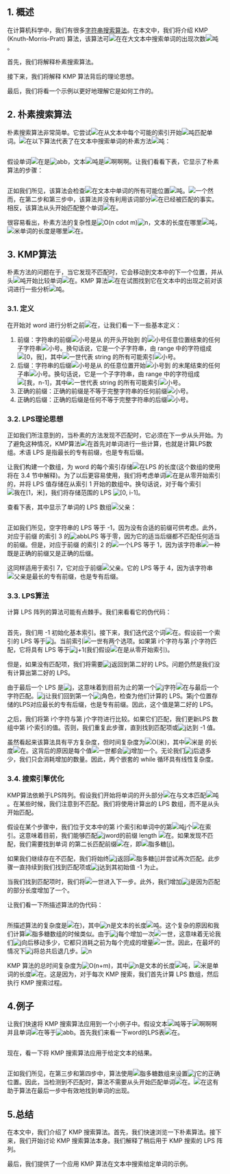 ## 1. 概述

在计算机科学中，我们有很多[字符串搜索算法](https://www.baeldung.com/java-full-text-search-algorithms)。在本文中，我们将介绍 KMP (Knuth-Morris-Pratt) 算法，该算法可![在](https://www.baeldung.com/wp-content/ql-cache/quicklatex.com-183777ab9133546b80b6f342c6ec9919_l3.svg)在大文本中搜索单词的出现次数![吨](https://www.baeldung.com/wp-content/ql-cache/quicklatex.com-7e093fd43ad2c244140c11afe4d4bdff_l3.svg)。

首先，我们将解释朴素搜索算法。

接下来，我们将解释 KMP 算法背后的理论思想。

最后，我们将看一个示例以更好地理解它是如何工作的。

## 2. 朴素搜索算法

朴素搜索算法非常简单。它尝试![在](https://www.baeldung.com/wp-content/ql-cache/quicklatex.com-183777ab9133546b80b6f342c6ec9919_l3.svg)从文本中每个可能的索引开始![吨](https://www.baeldung.com/wp-content/ql-cache/quicklatex.com-7e093fd43ad2c244140c11afe4d4bdff_l3.svg)匹配单词。![在](https://www.baeldung.com/wp-content/ql-cache/quicklatex.com-183777ab9133546b80b6f342c6ec9919_l3.svg)以下算法代表了在文本中搜索单词的朴素方法![吨](https://www.baeldung.com/wp-content/ql-cache/quicklatex.com-7e093fd43ad2c244140c11afe4d4bdff_l3.svg)：

```

```

假设单词![在](https://www.baeldung.com/wp-content/ql-cache/quicklatex.com-183777ab9133546b80b6f342c6ec9919_l3.svg)是![abb](https://www.baeldung.com/wp-content/ql-cache/quicklatex.com-31252ecd87afa9beefd4034eccb0325b_l3.svg)，文本![吨](https://www.baeldung.com/wp-content/ql-cache/quicklatex.com-7e093fd43ad2c244140c11afe4d4bdff_l3.svg)是![啊啊啊](https://www.baeldung.com/wp-content/ql-cache/quicklatex.com-5cea9ab16147f263e5e75538bbda5c1c_l3.svg)。让我们看看下表，它显示了朴素算法的步骤：

```

```

正如我们所见，该算法会检查![在](https://www.baeldung.com/wp-content/ql-cache/quicklatex.com-183777ab9133546b80b6f342c6ec9919_l3.svg)文本中单词的所有可能位置![吨](https://www.baeldung.com/wp-content/ql-cache/quicklatex.com-7e093fd43ad2c244140c11afe4d4bdff_l3.svg)。![一个](https://www.baeldung.com/wp-content/ql-cache/quicklatex.com-846b982ad05cb9d733595cd50b8fdc0b_l3.svg)然而，在第二步和第三步中，该算法并没有利用该词部分![在](https://www.baeldung.com/wp-content/ql-cache/quicklatex.com-183777ab9133546b80b6f342c6ec9919_l3.svg)已经被匹配的事实。相反，该算法从头开始匹配整个单词![在](https://www.baeldung.com/wp-content/ql-cache/quicklatex.com-183777ab9133546b80b6f342c6ec9919_l3.svg)。

很容易看出，朴素方法的复杂性是![O(n cdot m)](https://www.baeldung.com/wp-content/ql-cache/quicklatex.com-2138bb57faa26b944c66248161b8db16_l3.svg)![n](https://www.baeldung.com/wp-content/ql-cache/quicklatex.com-ec4217f4fa5fcd92a9edceba0e708cf7_l3.svg)，文本的长度在哪里![吨](https://www.baeldung.com/wp-content/ql-cache/quicklatex.com-7e093fd43ad2c244140c11afe4d4bdff_l3.svg)，![米](https://www.baeldung.com/wp-content/ql-cache/quicklatex.com-fdc40b8ad1cdad0aab9d632215459d28_l3.svg)单词的长度是哪里![在](https://www.baeldung.com/wp-content/ql-cache/quicklatex.com-183777ab9133546b80b6f342c6ec9919_l3.svg)。

## 3. KMP算法

朴素方法的问题在于，当它发现不匹配时，它会移动到文本中的下一个位置，并从头![吨](https://www.baeldung.com/wp-content/ql-cache/quicklatex.com-7e093fd43ad2c244140c11afe4d4bdff_l3.svg)开始比较单词![在](https://www.baeldung.com/wp-content/ql-cache/quicklatex.com-183777ab9133546b80b6f342c6ec9919_l3.svg)。KMP 算法![在](https://www.baeldung.com/wp-content/ql-cache/quicklatex.com-183777ab9133546b80b6f342c6ec9919_l3.svg)在试图找到它在文本中的出现之前对该词进行一些分析![吨](https://www.baeldung.com/wp-content/ql-cache/quicklatex.com-7e093fd43ad2c244140c11afe4d4bdff_l3.svg)。

### 3.1. 定义

在开始对 word 进行分析之前![在](https://www.baeldung.com/wp-content/ql-cache/quicklatex.com-183777ab9133546b80b6f342c6ec9919_l3.svg)，让我们看一下一些基本定义：

1.  前缀：字符串的前缀![小号](https://www.baeldung.com/wp-content/ql-cache/quicklatex.com-52fd2a0fc27878e7dfce68d4632b4ffb_l3.svg)是从 的开头开始到 的![小号](https://www.baeldung.com/wp-content/ql-cache/quicklatex.com-52fd2a0fc27878e7dfce68d4632b4ffb_l3.svg)任意位置结束的任何子字符串![小号](https://www.baeldung.com/wp-content/ql-cache/quicklatex.com-52fd2a0fc27878e7dfce68d4632b4ffb_l3.svg)。换句话说，它是一个子字符串，由 range 中的字符组成![[0，我]](https://www.baeldung.com/wp-content/ql-cache/quicklatex.com-5d25a63013487f8367ff43d131ccfea6_l3.svg)，其中![一世](https://www.baeldung.com/wp-content/ql-cache/quicklatex.com-31318c5dcb226c69e0818e5f7d2422b5_l3.svg)代表 string 的所有可能索引![小号](https://www.baeldung.com/wp-content/ql-cache/quicklatex.com-52fd2a0fc27878e7dfce68d4632b4ffb_l3.svg)。
2.  后缀：字符串的后缀![小号](https://www.baeldung.com/wp-content/ql-cache/quicklatex.com-52fd2a0fc27878e7dfce68d4632b4ffb_l3.svg)是从 的任意位置开始![小号](https://www.baeldung.com/wp-content/ql-cache/quicklatex.com-52fd2a0fc27878e7dfce68d4632b4ffb_l3.svg)到 的末尾结束的任何子串![小号](https://www.baeldung.com/wp-content/ql-cache/quicklatex.com-52fd2a0fc27878e7dfce68d4632b4ffb_l3.svg)。换句话说，它是一个子字符串，由 range 中的字符组成![[我，n-1]](https://www.baeldung.com/wp-content/ql-cache/quicklatex.com-969c13071685d9f3a8d33163a7fc361d_l3.svg)，其中![一世](https://www.baeldung.com/wp-content/ql-cache/quicklatex.com-31318c5dcb226c69e0818e5f7d2422b5_l3.svg)代表 string 的所有可能索引![小号](https://www.baeldung.com/wp-content/ql-cache/quicklatex.com-52fd2a0fc27878e7dfce68d4632b4ffb_l3.svg)。
3.  正确的前缀：正确的前缀是不等于完整字符串的任何前缀![小号](https://www.baeldung.com/wp-content/ql-cache/quicklatex.com-52fd2a0fc27878e7dfce68d4632b4ffb_l3.svg)。
4.  正确的后缀：正确的后缀是任何不等于完整字符串的后缀![小号](https://www.baeldung.com/wp-content/ql-cache/quicklatex.com-52fd2a0fc27878e7dfce68d4632b4ffb_l3.svg)。

### 3.2. LPS理论思想

正如我们所注意到的，当朴素的方法发现不匹配时，它必须在下一步从头开始。为了避免这种情况，KMP算法![在](https://www.baeldung.com/wp-content/ql-cache/quicklatex.com-183777ab9133546b80b6f342c6ec9919_l3.svg)首先对单词进行一些计算，也就是计算LPS数组。术语 LPS 是指最长的专有前缀，也是专有后缀。

让我们构建一个数组，为 word 的每个索引存储![在](https://www.baeldung.com/wp-content/ql-cache/quicklatex.com-183777ab9133546b80b6f342c6ec9919_l3.svg)LPS 的长度(这个数组的使用将在 3.4 节中解释)。为了以后更容易使用，我们将考虑单词![在](https://www.baeldung.com/wp-content/ql-cache/quicklatex.com-183777ab9133546b80b6f342c6ec9919_l3.svg)是从零开始索引的，并将 LPS 值存储在从索引 1 开始的数组中。换句话说，对于每个索引![我在[1，米]](https://www.baeldung.com/wp-content/ql-cache/quicklatex.com-3ea896b4212675b52317ed98f3e26a95_l3.svg)，我们将存储范围的 LPS ![[0, i-1]](https://www.baeldung.com/wp-content/ql-cache/quicklatex.com-f249753efaddc384087989659ba44363_l3.svg)。

查看下表，其中显示了单词的 LPS 数组![父亲](https://www.baeldung.com/wp-content/ql-cache/quicklatex.com-5eb664568b395a40c23bd2858f5c29a8_l3.svg)：

```

```

正如我们所见，空字符串的 LPS 等于 -1，因为没有合适的前缀可供考虑。此外，对应于前缀 的索引 3 的![abb](https://www.baeldung.com/wp-content/ql-cache/quicklatex.com-31252ecd87afa9beefd4034eccb0325b_l3.svg)LPS 等于零，因为它的适当后缀都不匹配任何适当的前缀。但是，对应于前缀 的索引 2 的![一个](https://www.baeldung.com/wp-content/ql-cache/quicklatex.com-846b982ad05cb9d733595cd50b8fdc0b_l3.svg)LPS 等于 1，因为该字符串![一种](https://www.baeldung.com/wp-content/ql-cache/quicklatex.com-0e55b0b3943237ccfc96979505679274_l3.svg)既是正确的前缀又是正确的后缀。

这同样适用于索引 7，它对应于前缀![父亲](https://www.baeldung.com/wp-content/ql-cache/quicklatex.com-5eb664568b395a40c23bd2858f5c29a8_l3.svg)。它的 LPS 等于 4，因为该字符串![父亲](https://www.baeldung.com/wp-content/ql-cache/quicklatex.com-4651f939a1b5b27e50c229c5f1c65e96_l3.svg)是最长的专有前缀，也是专有后缀。

### 3.3. LPS算法

计算 LPS 阵列的算法可能有点棘手。我们来看看它的伪代码：

```

```

首先，我们用 -1 初始化基本索引。接下来，我们迭代这个词![在](https://www.baeldung.com/wp-content/ql-cache/quicklatex.com-183777ab9133546b80b6f342c6ec9919_l3.svg)。假设前一个索引的 LPS 等于![j](https://www.baeldung.com/wp-content/ql-cache/quicklatex.com-b09880662630fc49b25d42badb906d51_l3.svg)。当前索引![一世](https://www.baeldung.com/wp-content/ql-cache/quicklatex.com-31318c5dcb226c69e0818e5f7d2422b5_l3.svg)有两个选项。如果第 i个字符与第 j个字符匹配，它将具有 LPS 等于![j+1](https://www.baeldung.com/wp-content/ql-cache/quicklatex.com-7caa0556981b3780bc707acf340d58b2_l3.svg)(我们假设![在](https://www.baeldung.com/wp-content/ql-cache/quicklatex.com-183777ab9133546b80b6f342c6ec9919_l3.svg)是从零开始索引)。

但是，如果没有匹配项，我们将需要![j](https://www.baeldung.com/wp-content/ql-cache/quicklatex.com-b09880662630fc49b25d42badb906d51_l3.svg)返回到第二好的 LPS。问题仍然是我们没有计算出第二好的 LPS。

由于最后一个 LPS 是![j](https://www.baeldung.com/wp-content/ql-cache/quicklatex.com-b09880662630fc49b25d42badb906d51_l3.svg)，这意味着到目前为止的第一个![j](https://www.baeldung.com/wp-content/ql-cache/quicklatex.com-b09880662630fc49b25d42badb906d51_l3.svg)字符![在](https://www.baeldung.com/wp-content/ql-cache/quicklatex.com-183777ab9133546b80b6f342c6ec9919_l3.svg)与最后一个字符匹配。![j](https://www.baeldung.com/wp-content/ql-cache/quicklatex.com-b09880662630fc49b25d42badb906d51_l3.svg)让我们回到第一个![j](https://www.baeldung.com/wp-content/ql-cache/quicklatex.com-b09880662630fc49b25d42badb906d51_l3.svg)角色，检查为他们计算的 LPS。第j个位置存储的LPS对应最长的专有后缀，也是专有前缀。因此，这个值是第二好的 LPS。

之后，我们将第 i个字符与第 j个字符进行比较。如果它们匹配，我们更新LPS 数组中第 i个索引的值。否则，我们重复此步骤，直到找到匹配项或![j](https://www.baeldung.com/wp-content/ql-cache/quicklatex.com-b09880662630fc49b25d42badb906d51_l3.svg)达到 -1 值。

虽然看起来该算法具有平方复杂度，但时间复杂度为![O(米)](https://www.baeldung.com/wp-content/ql-cache/quicklatex.com-23dca79654236964459dcc2eec184aee_l3.svg)，其中![米](https://www.baeldung.com/wp-content/ql-cache/quicklatex.com-fdc40b8ad1cdad0aab9d632215459d28_l3.svg)是 的长度![在](https://www.baeldung.com/wp-content/ql-cache/quicklatex.com-183777ab9133546b80b6f342c6ec9919_l3.svg)。这背后的原因是每个值![一世](https://www.baeldung.com/wp-content/ql-cache/quicklatex.com-31318c5dcb226c69e0818e5f7d2422b5_l3.svg)都会![j](https://www.baeldung.com/wp-content/ql-cache/quicklatex.com-b09880662630fc49b25d42badb906d51_l3.svg)增加一个。无论我们![j](https://www.baeldung.com/wp-content/ql-cache/quicklatex.com-b09880662630fc49b25d42badb906d51_l3.svg)后退多少，我们只会消耗增加的数量。因此，两个嵌套的 while 循环具有线性复杂度。

### 3.4. 搜索引擎优化

KMP算法依赖于LPS阵列。假设我们开始将单词的开头部分![在](https://www.baeldung.com/wp-content/ql-cache/quicklatex.com-183777ab9133546b80b6f342c6ec9919_l3.svg)与文本匹配![吨](https://www.baeldung.com/wp-content/ql-cache/quicklatex.com-7e093fd43ad2c244140c11afe4d4bdff_l3.svg)。在某些时候，我们注意到不匹配。我们将使用计算出的 LPS 数组，而不是从头开始匹配。

假设在某个步骤中，我们位于文本中的第 i个索引和单词中的第![吨](https://www.baeldung.com/wp-content/ql-cache/quicklatex.com-7e093fd43ad2c244140c11afe4d4bdff_l3.svg)j个![在](https://www.baeldung.com/wp-content/ql-cache/quicklatex.com-183777ab9133546b80b6f342c6ec9919_l3.svg)索引。这意味着目前，我们能够匹配![j](https://www.baeldung.com/wp-content/ql-cache/quicklatex.com-b09880662630fc49b25d42badb906d51_l3.svg)word的前缀 length ![在](https://www.baeldung.com/wp-content/ql-cache/quicklatex.com-183777ab9133546b80b6f342c6ec9919_l3.svg)。如果发现不匹配，我们需要找到单词 的第二长匹配前缀![在](https://www.baeldung.com/wp-content/ql-cache/quicklatex.com-183777ab9133546b80b6f342c6ec9919_l3.svg)，即![脂多糖[j]](https://www.baeldung.com/wp-content/ql-cache/quicklatex.com-61cf69c250288a8da53b6b1b6db0c18a_l3.svg)。

如果我们继续存在不匹配，我们将始终![j](https://www.baeldung.com/wp-content/ql-cache/quicklatex.com-b09880662630fc49b25d42badb906d51_l3.svg)返回![脂多糖[j]](https://www.baeldung.com/wp-content/ql-cache/quicklatex.com-61cf69c250288a8da53b6b1b6db0c18a_l3.svg)并尝试再次匹配。此步骤一直持续到我们找到匹配项或![j](https://www.baeldung.com/wp-content/ql-cache/quicklatex.com-b09880662630fc49b25d42badb906d51_l3.svg)达到其初始值 -1 为止。

当我们找到匹配项时，我们将![一世](https://www.baeldung.com/wp-content/ql-cache/quicklatex.com-31318c5dcb226c69e0818e5f7d2422b5_l3.svg)进入下一步。此外，我们增加![j](https://www.baeldung.com/wp-content/ql-cache/quicklatex.com-b09880662630fc49b25d42badb906d51_l3.svg)是因为匹配的部分长度增加了一个。

让我们看一下所描述算法的伪代码：

```

```

所描述算法的复杂度是![在)](https://www.baeldung.com/wp-content/ql-cache/quicklatex.com-f8d599809b2f7987726c648086c1981d_l3.svg)，其中![n](https://www.baeldung.com/wp-content/ql-cache/quicklatex.com-ec4217f4fa5fcd92a9edceba0e708cf7_l3.svg)是文本的长度![吨](https://www.baeldung.com/wp-content/ql-cache/quicklatex.com-7e093fd43ad2c244140c11afe4d4bdff_l3.svg)。这个复杂的原因和我们计算![脂多糖](https://www.baeldung.com/wp-content/ql-cache/quicklatex.com-0ca89c257e0740601548cedbb79183d6_l3.svg)数组的时候类似。由于![j](https://www.baeldung.com/wp-content/ql-cache/quicklatex.com-b09880662630fc49b25d42badb906d51_l3.svg)每个增加一次![一世](https://www.baeldung.com/wp-content/ql-cache/quicklatex.com-31318c5dcb226c69e0818e5f7d2422b5_l3.svg)，这意味着无论我们![j](https://www.baeldung.com/wp-content/ql-cache/quicklatex.com-b09880662630fc49b25d42badb906d51_l3.svg)向后移动多少，它都只消耗之前为每个完成的增量![一世](https://www.baeldung.com/wp-content/ql-cache/quicklatex.com-31318c5dcb226c69e0818e5f7d2422b5_l3.svg)。因此，在最坏的情况下![j](https://www.baeldung.com/wp-content/ql-cache/quicklatex.com-b09880662630fc49b25d42badb906d51_l3.svg)将总共后退几步。![n](https://www.baeldung.com/wp-content/ql-cache/quicklatex.com-ec4217f4fa5fcd92a9edceba0e708cf7_l3.svg)

KMP 算法的总时间复杂度为![O(n+m)](https://www.baeldung.com/wp-content/ql-cache/quicklatex.com-13f1f2eadce5ea106cd499d8a11b8836_l3.svg)，其中![n](https://www.baeldung.com/wp-content/ql-cache/quicklatex.com-ec4217f4fa5fcd92a9edceba0e708cf7_l3.svg)是文本的长度![吨](https://www.baeldung.com/wp-content/ql-cache/quicklatex.com-7e093fd43ad2c244140c11afe4d4bdff_l3.svg)，![米](https://www.baeldung.com/wp-content/ql-cache/quicklatex.com-fdc40b8ad1cdad0aab9d632215459d28_l3.svg)是单词的长度![在](https://www.baeldung.com/wp-content/ql-cache/quicklatex.com-183777ab9133546b80b6f342c6ec9919_l3.svg)。这是因为，对于每次 KMP 搜索，我们首先计算 LPS 数组，然后执行 KMP 搜索过程。

## 4.例子

让我们快速将 KMP 搜索算法应用到一个小例子中。假设文本![吨](https://www.baeldung.com/wp-content/ql-cache/quicklatex.com-7e093fd43ad2c244140c11afe4d4bdff_l3.svg)等于![啊啊啊](https://www.baeldung.com/wp-content/ql-cache/quicklatex.com-5cea9ab16147f263e5e75538bbda5c1c_l3.svg)并且单词![在](https://www.baeldung.com/wp-content/ql-cache/quicklatex.com-183777ab9133546b80b6f342c6ec9919_l3.svg)等于![abb](https://www.baeldung.com/wp-content/ql-cache/quicklatex.com-31252ecd87afa9beefd4034eccb0325b_l3.svg)。首先我们来看一下word的LPS表![在](https://www.baeldung.com/wp-content/ql-cache/quicklatex.com-183777ab9133546b80b6f342c6ec9919_l3.svg)。

```

```

现在，看一下将 KMP 搜索算法应用于给定文本的结果。

```

```

正如我们所见，在第三步和第四步中，算法使用![脂多糖](https://www.baeldung.com/wp-content/ql-cache/quicklatex.com-0ca89c257e0740601548cedbb79183d6_l3.svg)数组来设置![j](https://www.baeldung.com/wp-content/ql-cache/quicklatex.com-b09880662630fc49b25d42badb906d51_l3.svg)它的正确位置。因此，当检测到不匹配时，算法不需要从头开始匹配单词![在](https://www.baeldung.com/wp-content/ql-cache/quicklatex.com-183777ab9133546b80b6f342c6ec9919_l3.svg)。![在](https://www.baeldung.com/wp-content/ql-cache/quicklatex.com-183777ab9133546b80b6f342c6ec9919_l3.svg)这有助于算法在最后一步中有效地找到单词的出现。

## 5.总结

在本文中，我们介绍了 KMP 搜索算法。首先，我们快速浏览一下朴素算法。接下来，我们开始讨论 KMP 搜索算法本身。我们解释了稍后用于 KMP 搜索的 LPS 阵列。

最后，我们提供了一个应用 KMP 算法在文本中搜索给定单词的示例。